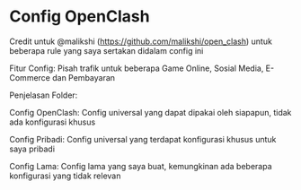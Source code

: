 # Config OpenClash

Credit untuk @malikshi (https://github.com/malikshi/open_clash) untuk beberapa rule yang saya sertakan didalam config ini

Fitur Config: Pisah trafik untuk beberapa Game Online, Sosial Media, E-Commerce dan Pembayaran 

Penjelasan Folder:

Config OpenClash: Config universal yang dapat dipakai oleh siapapun, tidak ada konfigurasi khusus

Config Pribadi: Config universal yang terdapat konfigurasi khusus untuk saya pribadi

Config Lama: Config lama yang saya buat, kemungkinan ada beberapa konfigurasi yang tidak relevan
